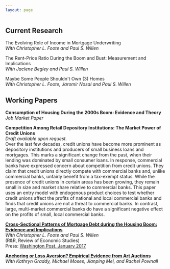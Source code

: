 ```yaml
---
layout: page
---
```


## Current Research

The Evolving Role of Income in Mortgage Underwriting<br />
<i>With Christopher L. Foote and Paul S. Willen</i>

The Rent-Price Ratio During the Boom and Bust: Measurement and Implications<br />
<i>With Jaclene Begley and Paul S. Willen</i>

Maybe Some People Shouldn't Own (3) Homes<br />
<i>With Christopher L. Foote, Jaromir Nosal and Paul S. Willen</i>

## Working Papers 

<strong>Consumption of Housing During the 2000s Boom: Evidence and Theory</strong><br />
<i>Job Market Paper</i>

<strong>Competition Among Retail Depository Institutions: The Market Power of Credit Unions</strong><br />
<i>Draft available upon request.</i><br />
Over the last few decades, credit unions have become more prominent as depository institutions and producers of small business loans and mortgages. This marks a significant change from the past, when their lending was dominated by small consumer loans. In response, commercial banks have expressed concern about competition from credit unions. They claim that credit unions directly compete with commercial banks and, unlike commercial banks, unfairly benefit from a tax-exempt status. While the presence of credit unions in certain areas has been growing, they remain small in size and market share relative to commercial banks. This paper uses an entry model with endogenous product choices to test whether credit unions affect the profits of national and local commercial banks and finds that credit unions are not a threat to commercial banks. In contrast, large, multi-market commercial banks do have a significant negative effect on the profits of small, local commercial banks. 


<a href="https://www.bostonfed.org/publications/research-department-working-paper/2016/cross-sectional-patterns-of-mortgage-debt-during-the-housing-boom-evidence-and-implications.aspx"><strong>Cross-Sectional Patterns of Mortgage Debt during the Housing Boom: Evidence and Implications</strong></a><br />
<i>With Christopher L. Foote and Paul S. Willen</i><br />
(R&R, Review of Economic Studies)<br />
Press: <a href="https://www.washingtonpost.com/news/wonk/wp/2017/01/16/why-these-economists-say-the-usual-explanation-for-the-financial-crisis-is-wrong/?utm_term=.0791b21bd8d0">Washington Post, January 2017</a>

<a href="http://papers.ssrn.com/sol3/papers.cfm?abstract_id=2501520"><strong>Anchoring or Loss Aversion? Empirical Evidence from Art Auctions</strong></a><br />
<i>With Kathryn Graddy, Michael Moses, Jianping Mei, and Rachel Pownall</i>
